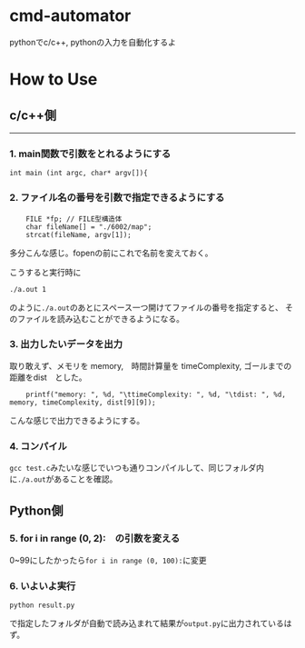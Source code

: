 # cmd-automator
pythonでc/c++, pythonの入力を自動化するよ

# How to Use 

## c/c++側
---

### 1. main関数で引数をとれるようにする
```
int main (int argc, char* argv[]){ 
```
### 2. ファイル名の番号を引数で指定できるようにする
  
```
    FILE *fp; // FILE型構造体
	char fileName[] = "./6002/map";
    strcat(fileName, argv[1]);
```
多分こんな感じ。fopenの前にこれで名前を変えておく。

こうすると実行時に
```
./a.out 1
```
のように`./a.out`のあとにスペース一つ開けてファイルの番号を指定すると、
そのファイルを読み込むことができるようになる。


### 3. 出力したいデータを出力
取り敢えず、メモリを memory,　時間計算量を timeComplexity, ゴールまでの距離をdist　とした。
```
    printf("memory: ", %d, "\ttimeComplexity: ", %d, "\tdist: ", %d, memory, timeComplexity, dist[9][9]); 
```
こんな感じで出力できるようにする。

### 4. コンパイル
`gcc test.c`みたいな感じでいつも通りコンパイルして、同じフォルダ内に`./a.out`があることを確認。

## Python側
### 5. for i in range (0, 2):　の引数を変える
0~99にしたかったら`for i in range (0, 100):`に変更

### 6. いよいよ実行
```
python result.py
```
で指定したフォルダが自動で読み込まれて結果が`output.py`に出力されているはず。

